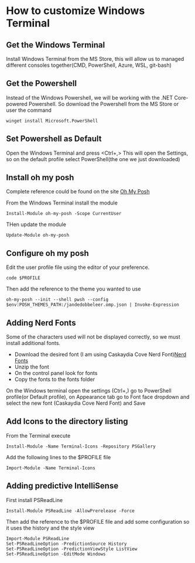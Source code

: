 # How to customize Windows Terminal


## Get the Windows Terminal
Install Windows Terminal from the MS Store, this will allow us to managed different consoles together(CMD, PowerShell, Azure, WSL, git-bash)

## Get the Powershell

Instead of the Windows Powershell, we will be working with the .NET Core-powered Powershell. So download the Powershell from the MS Store or user the command

```
winget install Microsoft.PowerShell
```

## Set Powershell as Default
Open the Windows Terminal and press <Ctrl+,> This will open the Settings, so on the default profile select PowerShell(the one we just downloaded)

## Install oh my posh
Complete reference could be found on the site [Oh My Posh](https://ohmyposh.dev/docs/windows)

From the Windows Terminal install the module
```
Install-Module oh-my-posh -Scope CurrentUser
```
THen update the module
```
Update-Module oh-my-posh
```

## Configure oh my posh

Edit the user profile file using the editor of your preference.
```
code $PROFILE
```
Then add the reference to the theme you wanted to use
```
oh-my-posh --init --shell pwsh --config $env:POSH_THEMES_PATH:/jandedobbeleer.omp.json | Invoke-Expression
```

## Adding Nerd Fonts
Some of the characters used will not be displayed correctly, so we must install additional fonts. 

* Download the desired font (I am using Caskaydia Cove Nerd Font)[Nerd Fonts](https://www.nerdfonts.com/font-downloads)
* Unzip the font
* On the control panel look for fonts 
* Copy the fonts to the fonts folder

On the Windows terminal open the settings (Ctrl+,) go to PowerShell profile(or Default profile), on Appearance tab go to Font face dropdown and select the new font (Caskaydia Cove Nerd Font) and Save 

## Add Icons to the directory listing

From the Terminal execute
```
Install-Module -Name Terminal-Icons -Repository PSGallery
```

Add the following lines to the $PROFILE file

```
Import-Module -Name Terminal-Icons
```

## Adding predictive IntelliSense

First install PSReadLine

```
Install-Module PSReadLine -AllowPrerelease -Force
```

Then add the reference to the $PROFILE file and add some configuration so it uses the history and the style view

```
Import-Module PSReadLine
Set-PSReadLineOption -PredictionSource History
Set-PSReadLineOption -PredictionViewStyle ListView
Set-PSReadLineOption -EditMode Windows
```